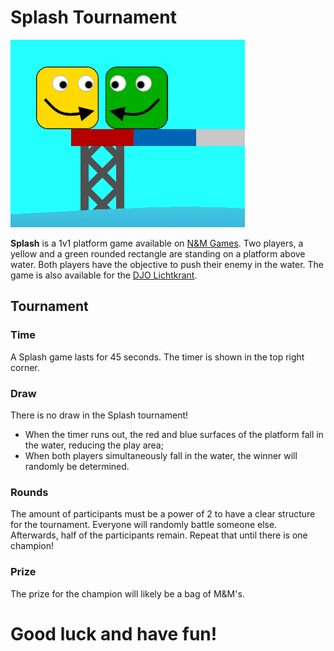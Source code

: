 # Splash Tournament
![Splash](/static/images/readme.png)  

**Splash** is a 1v1 platform game available on [N&M Games](https://nm-games.eu/g/9). Two players, a yellow and a green rounded rectangle are standing on a platform above water. Both players have the objective to push their enemy in the water. The game is also available for the [DJO Lichtkrant](https://github.com/djoamersfoort/lichtkrant/blob/main/states/games/splash.mod.py).

## Tournament
### Time
A Splash game lasts for 45 seconds. The timer is shown in the top right corner.
### Draw
There is no draw in the Splash tournament!
- When the timer runs out, the red and blue surfaces of the platform fall in the water, reducing the play area;
- When both players simultaneously fall in the water, the winner will randomly be determined.
### Rounds
The amount of participants must be a power of 2 to have a clear structure for the tournament. Everyone will randomly battle someone else. Afterwards, half of the participants remain. Repeat that until there is one champion!
### Prize
The prize for the champion will likely be a bag of M&M's.

# Good luck and have fun!